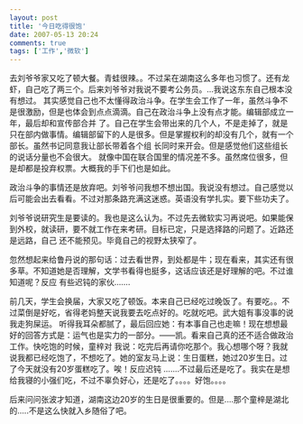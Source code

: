 ```yaml
---
layout: post
title: '今日吃得很饱'
date: 2007-05-13 20:24
comments: true
tags: ['工作','微软']
---
```


去刘爷爷家又吃了顿大餐。青蛙很辣。。不过呆在湖南这么多年也习惯了。还有龙虾，自己吃了两三个。后来刘爷爷对我说不要考公务员。...我说这东东自己根本没有想过。
其实感觉自己也不太懂得政治斗争。在学生会工作了一年，虽然斗争不是很激励，但是也体会到点点滴滴。自己在政治斗争上没有点才能。编辑部成立一年，最后却和宣传部合并
了。自己在学生会带出来的几个人，不是走掉了，就是只在部内做事情。编辑部留下的人是很多。但是掌握权利的却没有几个，就有一个部长。虽然书记同意我让部长带着各个组
长同时来开会。但是感觉他们这些组长的说话分量也不会很大。 就像中国在联合国里的情况差不多。虽然席位很多，但是却都是投弃权票。大概我的手下们也是如此。

政治斗争的事情还是放弃吧。刘爷爷问我想不想出国。我说没有想过。自己感觉以后可能会出去看看。不过对那条路充满这迷惑。英语没有学扎实。要下些功夫了。

刘爷爷说研究生是要读的。我也是这么认为。不过先去微软实习再说吧。如果能保到外校，就读研，要不就工作在来考研。目标已定，只是选择路的问题了。近路还是远路，自己
还不能预见。毕竟自己的视野太狭窄了。

忽然想起来给鲁丹说的那句话：过去看世界，到处都是牛；现在看来，其实还有很多草。不知道她是否理解，文学书看得也挺多，这话应该还是好理解的吧。不过谁知道呢？反应
有些迟钝的家伙.......

前几天，学生会换届，大家又吃了顿饭。本来自己已经吃过晚饭了。有要吃。。不过菜倒是好吃，省得老妈整天说我要去吃点好的。吃就吃吧。武大姐有事没事的说我走狗屎运。
听得我耳朵都腻了，最后回应她：有本事自己也走嘛！现在想想最好的回答方式是：运气也是实力的一部分。——凯。看来自己真的还不适合做政治工作。快吃饱的时候，童梓对
我说：吃完后再请你吃那个。我心想哪个呀？我就说我都已经吃饱了，不想吃了。她的室友马上说：生日蛋糕，她过20岁生日。过了今天就没有20岁蛋糕吃了。唉！反应迟钝
.......不过最后还是吃了。我实在是想给我寝的小强们吃，不过不辜负好心，还是吃了。。。。好饱。。。。

后来问问张波才知道，湖南这边20岁的生日是很重要的。但是....那个童梓是湖北的.....不是这么快就入乡随俗了吧。

